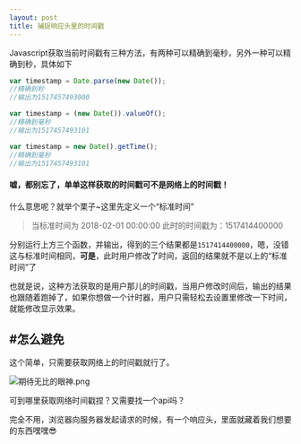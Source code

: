 ```yaml
---
layout: post
title: 捕捉响应头里的时间戳
---
```


Javascript获取当前时间戳有三种方法，有两种可以精确到毫秒，另外一种可以精确到秒，具体如下

```javascript
var timestamp = Date.parse(new Date());
//精确到秒
//输出为1517457493000
```

```javascript
var timestamp = (new Date()).valueOf();
//精确到毫秒
//输出为1517457493101
```

```javascript
var timestamp = new Date().getTime();
//精确到毫秒
//输出为1517457493101
```

#### 嘘，都别忘了，单单这样获取的时间戳可不是网络上的时间戳！

什么意思呢？就举个栗子~这里先定义一个“标准时间”

> 当标准时间为
> 2018-02-01 00:00:00
> 此时的时间戳为：1517414400000

分别运行上方三个函数，并输出，得到的三个结果都是`1517414400000`，嗯，没错这与标准时间相同，**可是**，此时用户修改了时间，返回的结果就不是以上的“标准时间”了

也就是说，这种方法获取的是用户那儿的时间戳，当用户修改时间后，输出的结果也跟随着跑掉了，如果你想做一个计时器，用户只需轻松去设置里修改一下时间，就能修改显示效果。

## #怎么避免

这个简单，只需要获取网络上的时间戳就行了。

![期待无比的眼神.png](http://lkopp.ml/usrimg/2017-12-24-1.png)

可到哪里获取网络时间戳捏？又需要找一个api吗？

完全不用，浏览器向服务器发起请求的时候，有一个响应头，里面就藏着我们想要的东西嘿嘿:sunglasses: